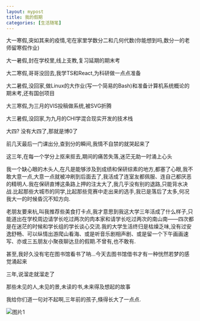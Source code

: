```yaml
---
layout: mypost
title: 我的假期
categories: [生活随笔]
---
```



大一寒假,突如其来的疫情,宅在家里学数分二和几何代数(你能想到吗,数分一的老师留寒假作业)

大一暑假,封在学校里,线上支教,复习延期的期末考

大二寒假,哥哥没回去,我学TS和React,为科研做一点点准备

大二暑假,没回家,做Linux的大作业(写一个简易的Bash)和准备计算机系统概论的期末考,还有国创项目

大三寒假,为三月的VIS投稿做系统,被SVG折腾

大三暑假,没回家,为九月的CHI学混合现实开发的技术栈

大四?       没有大四了,那就是博0了


前几天最后一门课出分,查到分的瞬间,我情不自禁的就哭起来了

这三年,在每一个学分上抠来抠去,期间的痛苦失落,迷茫无助一时涌上心头

我一个缺心眼的木头人,在凡是能够涉及到成绩和保研综素的地方,都塞了心眼,我不敢大意一点,大意一点就被冲刷到后面去了,我活成了连室友都佩服、连自己都厌恶的精明人.我在保研直博这条路上押的注太大了,我几乎没有别的退路,只能背水决战.比起那些大城市的同学,比起那些竞赛中走出来的选手,我已是落后了太多,何况我大一的时候昏沉不知方向.

老朋友要来杭,叫我推荐些美食打卡点,我才意思到我这大学三年活成了什么样子,只能道出在学校周边请学长吃过两次的肉本家和请学长吃过两次的南山南——四次都是在迷茫的时候和学长组的学长谈心交流.我的大学生活终归是枯燥乏味,没有过安逸舒畅、可以纵情出游爬山看海、或是听音乐剧相声剧、或是留一个下午画画速写、亦或三五朋友小聚夜聊达旦的假期.不曾有,也不敢有.

甚至,我好久没有宅在图书馆看书了呐…今天去图书馆借书才有一种恍然若梦的感觉涌起来

三年,说溜走就溜走了

那些未见的人,未见的景,未读的书,未来得及想起的故事

我给你们道一句对不起啊,三年前的孩子,倏得长大了一点点.

![图片1](photo01.png)
